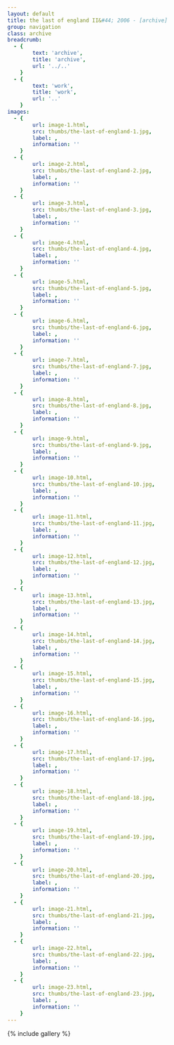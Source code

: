 ```yaml
---
layout: default
title: the last of england II&#44; 2006 - [archive]
group: navigation
class: archive
breadcrumb:
  - {
  		text: 'archive',
  		title: 'archive',
  		url: '../..'
	}
  - {
  		text: 'work',
  		title: 'work',
  		url: '..'
	}
images:
  - {
		url: image-1.html, 
		src: thumbs/the-last-of-england-1.jpg,
		label: ,
		information: ''
	}
  - {
		url: image-2.html, 
		src: thumbs/the-last-of-england-2.jpg,
		label: ,
		information: ''
	}
  - {
		url: image-3.html, 
		src: thumbs/the-last-of-england-3.jpg,
		label: ,
		information: ''
	}
  - {
		url: image-4.html, 
		src: thumbs/the-last-of-england-4.jpg,
		label: ,
		information: ''
	}
  - {
		url: image-5.html, 
		src: thumbs/the-last-of-england-5.jpg,
		label: ,
		information: ''
	}
  - {
		url: image-6.html, 
		src: thumbs/the-last-of-england-6.jpg,
		label: ,
		information: ''
	}
  - {
		url: image-7.html, 
		src: thumbs/the-last-of-england-7.jpg,
		label: ,
		information: ''
	}
  - {
		url: image-8.html, 
		src: thumbs/the-last-of-england-8.jpg,
		label: ,
		information: ''
	}
  - {
		url: image-9.html, 
		src: thumbs/the-last-of-england-9.jpg,
		label: ,
		information: ''
	}
  - {
		url: image-10.html, 
		src: thumbs/the-last-of-england-10.jpg,
		label: ,
		information: ''
	}
  - {
		url: image-11.html, 
		src: thumbs/the-last-of-england-11.jpg,
		label: ,
		information: ''
	}
  - {
		url: image-12.html, 
		src: thumbs/the-last-of-england-12.jpg,
		label: ,
		information: ''
	}
  - {
		url: image-13.html, 
		src: thumbs/the-last-of-england-13.jpg,
		label: ,
		information: ''
	}
  - {
		url: image-14.html, 
		src: thumbs/the-last-of-england-14.jpg,
		label: ,
		information: ''
	}
  - {
		url: image-15.html, 
		src: thumbs/the-last-of-england-15.jpg,
		label: ,
		information: ''
	}
  - {
		url: image-16.html, 
		src: thumbs/the-last-of-england-16.jpg,
		label: ,
		information: ''
	}
  - {
		url: image-17.html, 
		src: thumbs/the-last-of-england-17.jpg,
		label: ,
		information: ''
	}
  - {
		url: image-18.html, 
		src: thumbs/the-last-of-england-18.jpg,
		label: ,
		information: ''
	}
  - {
		url: image-19.html, 
		src: thumbs/the-last-of-england-19.jpg,
		label: ,
		information: ''
	}
  - {
		url: image-20.html, 
		src: thumbs/the-last-of-england-20.jpg,
		label: ,
		information: ''
	}
  - {
		url: image-21.html, 
		src: thumbs/the-last-of-england-21.jpg,
		label: ,
		information: ''
	}
  - {
		url: image-22.html, 
		src: thumbs/the-last-of-england-22.jpg,
		label: ,
		information: ''
	}
  - {
		url: image-23.html, 
		src: thumbs/the-last-of-england-23.jpg,
		label: ,
		information: ''
	}
---
```


{% include gallery %}
